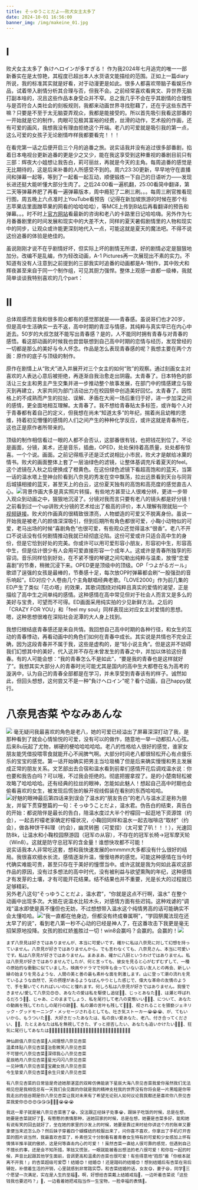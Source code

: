 ```yaml
---
title: そっゆうことだよ——败犬女主太多了
date: 2024-10-01 16:56:00
banner_img: /img/makeine_01.jpg
---
```

# I
败犬女主太多了 負けヘロインが多すぎる！ 作为我2024年七月追完的唯一一部新番实在是太惊艳，其程度已超出本人水货语文能描绘的范围。正如上一篇diary所说，我的标准其实就是好看，对于动漫更是如此。很多人都喜欢带脑子看娱乐作品，试着带入剧情分析其合理与否，但我不会。之前经常喜欢看爽文、异世界无脑打副本啥的，况且这些作品本身受众并不窄。总之我几乎不会在乎其剧情的合理性与是否符合人类社会的刻板规则，我都来动画世界寻找慰藉了，还在乎这些东西干嘛？只要是不至于太无脑耍弄观众，我都是能接受的。所以首先吸引我看这部番的一开始就是它的制作，肉眼可见极其富裕的经费，丝滑的动作，艺术般的作画，还有可爱的画风，我想我没有理由拒绝这个开端。老八的可爱就是吸引我的第一点，这么可爱的女孩子无论剧情咋样我都要看完！！！  

在看完第一话之后便开启三个月的追番之旅。说实话我并没有追过很多部番剧，掐着日本电视台更新追番的更是少之又少，能在我这享受到这种重视的番剧目前只有三部：辉夜大小姐想让我告白，莉可丽丝，再就是今天的主角。每周追番的感觉是无比期待的，这是后来补番的人所感受不到的。周六23:30更新，早早地守在直播间和弹幕一起等，等到了一起看一起互动，顺便锻炼一下自己的日语听力——发现长进还挺大能听懂大部分生肉了。之后24:00看一遍机翻，25:00看简中翻译，第二天等弹幕养肥了再看一遍弹幕版本，周中瘾犯了二刷三刷。。。每周三刷官推看现行图，周五晚上六点准时上YouTube看预告（记得在新加坡旅游的时候在那个标志苹果店里面蹭苹果的网看的哈哈哈哈），等MCE上传到B站后再看翻译的预告和弹幕。。。时不时上[官方网站](https://makeine-anime.com/)看最新的咨询和老八的卡路里日记哈哈嗨。另外作为七月番番剧里的时间发展和现实中的大差不大，同样的夏天暑假剧情里的人物和现实中的同步，让观众或许能更深刻地代入一点，可能这就是夏天的魔法吧。不得不说这份追番的体验是绝佳的。

虽说刚刚才说不在乎剧情好坏，但实际上坏的剧情无所谓，好的剧情必定是狠狠地加分。改编不是乱编，作为轻改动画，A-1 Pictures再一次展现出不素的实力。不知道有没有人注意到之前提到的三部我实时追番的动画都是A-1制作，其中败犬和辉夜甚至来自于同一个制作组，可见其厨力强悍。整体上观感一直都一级棒，我就简单谈谈我特别喜欢的几个part：

# II
总体观感而言我和很多观众都有的感觉那就是——青春感。虽说哥们也才20岁，但是高中生活确实一去不返，高中时期的青涩与情感，其纯粹与真实早已在内心中逝去。50岁的大叔怎就不能写出青春感？是的，人不能同时拥有青春与对青春的感悟。看这部动画的时候我也尝尝联想到自己高中时期的恋情与经历，发现曾经的一切都是那么的美好与令人怀念。作品是怎么表现青春感的呢？我想主要在两个方面：原作的底子与顶级的制作。 

原作在剧情上从“败犬”进入并展开对三个女主的如何“败”的观察。通过刻画女主对喜欢的人表达心意后被拒绝，再逐渐自我治愈走出阴霾。太青春了。日本特色的部活让三女主和男主产生交集并进一步推动整个故事发展，在部门中的情感建立与毁灭到再建立，大家共同为部门活动出力在校园祭中创造美好回忆。太青春了。因性格上的不成熟而产生的拉扯、误解、矛盾在大闹一场后重归于好，进一步加深之间的感情，更全面地相互理解。太青春了。我不想给青春贴太多标签，或许每个人对于青春都有着自己的定义，但我想在尚未“知道太多”的年纪，揣着尚且幼稚的思维，持着初见懵懂的感情的人们之间产生的种种化学反应，或许这就是青春所在，这也正是原作者所带来的。

顶级的制作相信看过一眼的人都不会否认，这部番很有钱，也把钱花到位了。不论是画面，分镜，美术，还是音乐，插曲，OPED，处处保持着高质量，处处都有惊喜。一个个说。画面。之前记得瓶子还是泛式说相比小市民，败犬才是献给冰菓的情书。败犬的画面整体上套了一层油绿色的滤镜，让整体基调充斥着夏天的feel。这个滤镜在入秋之后便换成了橙黄色。在这份绿色滤镜下看超高饱和的蓝天，当第一话的温水塔上登神台阶看到八奈見的秀发在空中飘荡，拉出远景看到天台与同背后城镇相接的蓝天，甚至天上的白云，这份夏天独有的高饱和高亮度的感觉直击人心。![](/img/makeine_02.png)背景作画大多是真实照片转描，有些地方甚至让人很难分辨，更进一步带入观众到动画之中，狠狠地沉浸了。分镜对我而言只要有老八的镜头都是好分镜！之前看到过一个up讲败犬分镜的艺术给出了极高的评价，本人理解有限就贴一个[视频链接](https://www.bilibili.com/video/BV1fTa2eiEdN)。败犬的作画真的很精致很漂亮，人物塑造的可爱又不脱离身份。虽说一开始我是被老八的颜值深深吸引，但到后期所有角色都很可爱，小鞠小动物似的可爱，老马出场的时候“喜剧角色”也很可爱，有些观众还觉得温水“很香”。老八不开口不说话没有任何剧情推动我就已经彻底沦陷。这份可爱或许只适合高中生的身份，但是它恰到好处的完美。你或许可以用可爱形容小朋友，形容初中生，形容高中生，但是估计很少有人会用可爱直接形容一个成年人。这或许是青春所独享的形容词。音乐同样恰到好处，在不紧不慢的琴键之间勾勒出纯粹与温柔，放慢“恋爱喜剧”的节奏，稍微沉浸下来。OPED更是顶级中的顶级。OP「つよがるガール」 歌颂了逞强的女孩是最棒的，节奏感十足，每次放OP时弹幕都会刷“一股强劲的音乐响起”。ED对应个人卷由几个主角献唱经典老歌。「LOVE2000」作为前几集的ED产生了类似「花の塔」的效果，其歌词围绕对纯粹且真实的爱情的渴望，正是描绘了高中生之间单纯的感情。这种感情在高中常见但对于社会人而言又是多么的美好与宝贵，可望而不可得。ED画面采用纯实拍的少见新鲜方法。之后的「CRAZY FOR YOU」和「feel my soul」同样表现出对应女主对爱情的思想。嗯，这种思想很难在深陷社会泥潭的大人身上找到。  

我想归根结底青春感还是来自共情。我回想自己高中时期的各种行径，和女生的互动的青春悸动，再看动画中的角色们如何在青春中成长。其实说是共情也不完全正确，因为这段青春并不属于我，这些是虚构的，是“轻小说主角”。但是这并不妨碍我们幻想其中的美好，代入这并不存在未曾发生的青春之中，并加以体验这份青春。有的人可能会想：“我的青春怎么不是如此”，“要是我的青春也是这样就好了”。我想其实大部分人的青春时光可能尤其是国内的高中生大都卷在名为高考的漩涡中，认为自己的青春全部都是在学习，并未享受到青春该有的样子。诚然如此，但回头想想，这何尝又不是一种"負けヘロイン"呢？看个动画，自己happy就行。

# 八奈見杏菜  やなみあんな
![](/img/makeine_03.avif)
毫无疑问我最喜欢的角色是老八，她的可爱已经溢出了屏幕深深打动了我，是那种看到了就会心情愉悦的可爱，没有可以的做作，随意地一举一动都扣人心弦。后来8u玩起了尤物，梆硬的梗哈哈哈哈哈。老八的性格给人很好的感觉，谁家女朋友能凭借投喂零食就能开心不闹脾气啊。大部分时间老八都很轻松开心有点傻乐乐的宝宝的感觉。第一话开始确实把男主当垃圾桶了但是后来确实慢慢和男主发展成正常的朋友关系。文艺部出去合宿和温水看到前辈们感情开花后调戏温水说：你也要和我告白吗？可以哦，不过我会拒绝的。彻底把握拿捏了。是的小楚南轻松被攻略了哈哈哈哈。还有经典的拉丝的眼神，怎能如此魅人！想起自己高中时期也会偷看喜欢的女生，被发现后慌张的躲开视线假装在看别的东西哈哈哈。![好魅的眼神](/img/makeine_04.png)最后第四话来到误会了温水的“朋友告白”的老八与温水正是称为朋友，并留下贯穿整篇的一句：そっゆうことだよ，温水君。伪告白的结束，真告白的开始：都说陪伴是最长的告白，陪温水度过大半个柠檬回一起逛地下资源馆（约会），一起去柠檬老家确定柠檬状况，小鞠回同样和温水一起去咖啡店“取材”（约会），做各种饼干料理（约会），幽灵转圈（可爱捏）（太可爱了叭！！！），光速回防8k，让温水和小鞠校园祭游园（冠军の从容），不存在的冠军长椅→冠军摩天轮（Win8）。这就是防守总冠军的含金量！谁想快攻都不可能！    
说实话我本人非常吃这套，想和我快速发展的emmmm大多都没有什么很好的结局。我很喜欢细水长流，感情逐渐升温，慢慢培养的感觉。可能这种感情在当今时代确实难能可贵，甚至只存在于美好的憧憬当中。或许这就是我为何如此喜欢这部作品的原因，没有过多想法的高中时代，没有被利益与欲望熏陶的年纪，这种感情才有发芽的土壤，才有可能开花结果。结不结果也并不重要，光是长大的过程就已足够精彩。  
另外老八这句“そっゆうことだよ，温水君”，“你就是这点不行啊，温水” 在整个动画中出现多次。大抵在说温水比较木头，对感情方面有些迟钝。这种戏谑的“调戏”温水即使是真不懂但也无妨，不过想想带入温水这个纯情男高的话可能确实不会太懂哈哈。![](/img/makeine_06.png)“我一直都在他身边，但都没有终成眷属啊”，“学园祭魔法现在还太早了的说”，看到老八第一秒不心动的已经是神人了，在这番攻击下我更是毫无招架原地投降。女孩的脸红娇羞胜过一切！win8会赢吗？会赢的。会赢的！![](/img/makeine_05.png)

<small>
まず八奈見は好きではありませんが、本当に可愛いです。確かに私は八奈見に対して幻想を持っていません。八奈見が好きではありませんから。でも言わなくても、八奈見さん、本当に可愛いです。私は八奈見が好きではありません。まあまあ、確かに八厨というわけではありません。私は八奈見が好きではありませんでしたが、何と言っても、彼女を見ると心がむずむずして、一種の原始的な衝動に似ていました。映画やドラマで何年も会っていない古い友人との再会、新しい縁の始まりを見るような、人間の美と善の最も素朴な面を刺激します。山に登って潮の流れを見ているような自然で、天の摂理があるようなぼんやりとした感じで、偉大な革命の友情のようで、手を繫いでくれればいいのにと憧れます。何しろ私は八奈見が好きではありません。我慢できません!愛して八奈见😍😍、あなたの爱は私を駆使し追従🥰🥰、じっとあなた👀👀、は瀬と呼ばれるだろう🤤🤤、じゃあ、このままでしょう、私を尾行して老八の変態いい🤤🤤🤤、について、あなたの動画を残してわたしの尾行の跡👣👣、私の瀬の言叶も残して🤩🤩🤩、视されることを猥褻ジェネリック・グッドモーニング・メッセージされるとしても、吐き気ストーカー😭😭😭、が、てもいいから、もうついた🥴🥴、大好きだったあなたは、私の良い爱あなた、老八、付き合ってください、🤩🤩、たとえあなたは私を無視してきた、ずっと拒否したい、あなたも追いかけたい🤩🤩🤩、狂気に尾行してあなたは🤩🤩🤩🤩🤩🤩🤩🤩🤩🤩🤩🤩🤩🤩🤩🤩🤩🤩🤩🤩🤩🤩🤩🤩🤩🤩🤩🤩🤩  

神仙颜值八奈见杏菜💙人间理想八奈见杏菜  
温柔体贴八奈见杏菜💙治愈微笑八奈见杏菜  
不可替代八奈见杏菜💙深得我心八奈见杏菜  
星辰皓月八奈见杏菜💙星光闪闪八奈见杏菜  
一见钟情八奈见杏菜💙宝藏女孩八奈见杏菜  
今生挚爱八奈见杏菜💙余生只爱八奈见杏菜  

有八奈见杏菜的日常皆是奇迹她那湛蓝的双眸仿佛能装下星辰大海八奈见杏菜我爱你虽然我们无法相见但是我相信总有一天我们会见面的你就是我的精神支柱我的世界没有你将会是一片黑暗是你带我走出的低谷期是你八奈见杏菜让我对未来有了希望无论别人如何议论我我都还是喜欢你八奈见杏菜我爱你😍😍😍😘😘😘🥰🥰🥰😭😭😭  

我这一辈子就是被八奈见杏菜害了😭，没法跟正经妹子处事😭，跟妹子吃饭的时候，总是在想，她要是杏菜就好了🤤，有憨憨的表情那种，送她回家的时候，总是在想，她要是杏菜多好，能和她有说有笑的回去就好了，坐在她的家里的沙发上的时候，她要是靠过来时给你讲这个月的账单又要拿便当来还怎么办？然后妹子穿着四个蝴蝶结的校服出来了，问你喜不喜欢，你拿出了手机打开杏菜的图片说当然，我最喜欢杏菜了，朴素但又十分耐看有着青春女生特有的可爱和少女感加上怀有情愫半推半就的傲娇，这是何等直击内心的可爱！！虽然杏菜一直给人很可靠的感觉，但遇到自己不擅长的事，还是会不知所措，笨拙又慌张，一眼就能被看出想法的老八很可爱！和你在一起的时候，声音比起跟其他学生面前，音调更高和温柔的杏菜也很可爱！有些得意地“抱怨”着「你根本就离不开我！」的杏菜超级可爱😇！结婚😍！结婚😍！还是踏码的结婚😍！想到结婚后有杏菜在背后辅佐，补偿着生活的开销，心里就感到非常踏实😇。和杏菜结婚的话，女友😋，妻子😆，同学🤤三个愿望一次满足，实在是人生的至福🤗。啊，好想给杏菜戴上结婚戒指🤩，一边听着杏菜说「这些钱我也要还吗？」🧐，一边看着她把戒指当作一生宝物，一脸幸福的表情🤤。
<small>
